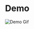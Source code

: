 <!-- markdownlint-disable MD013 -->
<!-- Generated by .automation/build.py, please do not update manually -->
<!-- demo-section-start -->

# Demo

![Demo Gif](https://github.com/nvuillam/mega-linter/blob/master/docs/assets/images/demo_with_comments.gif?raw=true)

<!-- demo-section-end -->

